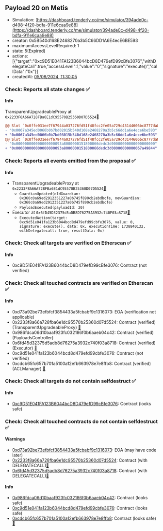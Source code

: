 ## Payload 20 on Metis

- Simulation: [https://dashboard.tenderly.co/me/simulator/394ade0c-d498-4f20-bdfa-911e6caa9e88](https://dashboard.tenderly.co/me/simulator/394ade0c-d498-4f20-bdfa-911e6caa9e88)
- creator: 0x5B540d168E2468270a3b5C66DD1A6E4ecE6BE593
- maximumAccessLevelRequired: 1
- state: 5(Expired)
- actions: [{"target":"0xc9D51E041FA123B6044bcD8D479efD99cBfe3076","withDelegateCall":true,"accessLevel":1,"value":"0","signature":"execute()","callData":"0x"}]
- createdAt: [05/08/2024, 11:30:05](https://explorer.metis.io/tx/0x5e84715e9bc7fc38c213cf59e0e04653bd141e72334449078140b5201776906a)

### Check: Reports all state changes :white_check_mark:

#### Info


TransparentUpgradeableProxy at `0x2233F8A66A728FBa6E1dC95570B25360D07D5524`[:ghost:](https://github.com/bgd-labs/aave-address-book "GovernanceV3Metis.PAYLOADS_CONTROLLER")
```diff
@@ Slot `0x0ffe031ee7f67944a037276fd51f48fcc2fe05a729c43144606bc8777da8014f` @@
- "0x0067a345ed0066b0b7bd02015b540d168e2468270a3b5c66dd1a6e4ece6be593"
+ "0x0067a345ed0066b0b7bd03015b540d168e2468270a3b5c66dd1a6e4ece6be593"
@@ Slot `0x0ffe031ee7f67944a037276fd51f48fcc2fe05a729c43144606bc8777da80150` @@
- "0x000000000000000000093a8000000151800066dedc3d00000000000000000000"
+ "0x000000000000000000093a8000000151800066dedc3d00000000000067a49844"
```


### Check: Reports all events emitted from the proposal :white_check_mark:

#### Info

- TransparentUpgradeableProxy at `0x2233F8A66A728FBa6E1dC95570B25360D07D5524`[:ghost:](https://github.com/bgd-labs/aave-address-book "GovernanceV3Metis.PAYLOADS_CONTROLLER")
  - `GuardianUpdated(oldGuardian: 0x360c0a69ed2912351227a0b745f890cb2ebdbcfe, newGuardian: 0x360c0a69ed2912351227a0b745f890cb2ebdbcfe)`
  - `PayloadExecuted(payloadId: 20)`
- Executor at `0x6fD45D32375d5aDB8D76275A3932c740F03a8718`[:ghost:](https://github.com/bgd-labs/aave-address-book "AaveV3Metis.ACL_ADMIN, GovernanceV3Metis.EXECUTOR_LVL_1")
  - `ExecutedAction(target: 0xc9d51e041fa123b6044bcd8d479efd99cbfe3076, value: 0, signature: execute(), data: 0x, executionTime: 1738840132, withDelegatecall: true, resultData: 0x)`

### Check: Check all targets are verified on Etherscan :white_check_mark:

#### Info

- 0xc9D51E041FA123B6044bcD8D479efD99cBfe3076: Contract (not verified) 

### Check: Check all touched contracts are verified on Etherscan :white_check_mark:

#### Info

- 0xd73a92be73efbfcf3854433a5fcbabf9c1316073: EOA (verification not applicable)
- 0x2233f8a66a728fba6e1dc95570b25360d07d5524: Contract (verified) (TransparentUpgradeableProxy) [:ghost:](https://github.com/bgd-labs/aave-address-book "GovernanceV3Metis.PAYLOADS_CONTROLLER")
- 0x986fdca06d10baaf923fc032186f0b6aaeb04c42: Contract (verified) (PayloadsController) 
- 0x6fd45d32375d5adb8d76275a3932c740f03a8718: Contract (verified) (Executor) [:ghost:](https://github.com/bgd-labs/aave-address-book "AaveV3Metis.ACL_ADMIN, GovernanceV3Metis.EXECUTOR_LVL_1")
- 0xc9d51e041fa123b6044bcd8d479efd99cbfe3076: Contract (not verified) 
- 0xcdcb65fc657b701a5100a12efb663978e7e8ffb8: Contract (verified) (ACLManager) [:ghost:](https://github.com/bgd-labs/aave-address-book "AaveV3Metis.ACL_MANAGER")

### Check: Check all targets do not contain selfdestruct :white_check_mark:

#### Info

- [0xc9D51E041FA123B6044bcD8D479efD99cBfe3076](https://explorer.metis.io/address/0xc9D51E041FA123B6044bcD8D479efD99cBfe3076): Contract (looks safe)

### Check: Check all touched contracts do not contain selfdestruct :white_check_mark:

#### Warnings

- [0xd73a92be73efbfcf3854433a5fcbabf9c1316073](https://explorer.metis.io/address/0xd73a92be73efbfcf3854433a5fcbabf9c1316073): EOA (may have code later)
- [0x2233f8a66a728fba6e1dc95570b25360d07d5524](https://explorer.metis.io/address/0x2233f8a66a728fba6e1dc95570b25360d07d5524): Contract (with DELEGATECALL)[:ghost:](https://github.com/bgd-labs/aave-address-book "GovernanceV3Metis.PAYLOADS_CONTROLLER")
- [0x6fd45d32375d5adb8d76275a3932c740f03a8718](https://explorer.metis.io/address/0x6fd45d32375d5adb8d76275a3932c740f03a8718): Contract (with DELEGATECALL)[:ghost:](https://github.com/bgd-labs/aave-address-book "AaveV3Metis.ACL_ADMIN, GovernanceV3Metis.EXECUTOR_LVL_1")

#### Info

- [0x986fdca06d10baaf923fc032186f0b6aaeb04c42](https://explorer.metis.io/address/0x986fdca06d10baaf923fc032186f0b6aaeb04c42): Contract (looks safe)
- [0xc9d51e041fa123b6044bcd8d479efd99cbfe3076](https://explorer.metis.io/address/0xc9d51e041fa123b6044bcd8d479efd99cbfe3076): Contract (looks safe)
- [0xcdcb65fc657b701a5100a12efb663978e7e8ffb8](https://explorer.metis.io/address/0xcdcb65fc657b701a5100a12efb663978e7e8ffb8): Contract (looks safe)[:ghost:](https://github.com/bgd-labs/aave-address-book "AaveV3Metis.ACL_MANAGER")

